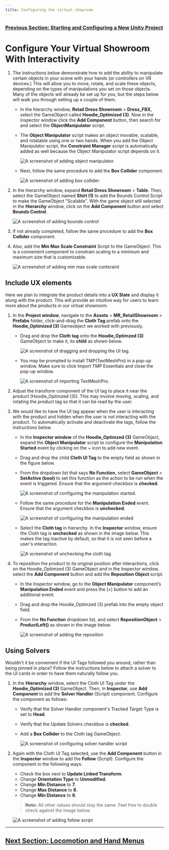 ```yaml
---
title: Configuring the virtual showroom
---
```

### [Previous Section: Starting and Configuring a New Unity Project](2-setup-unity-project.md)

# Configure Your Virtual Showroom With Interactivity

1. The instructions below demonstrate how to add the ability to manipulate certain objects in your scene with your hands (or controllers on VR devices.) This will allow you to move, rotate, and scale these objects, depending on the types of manipulations you set on those objects. Many of the objects will already be set up for you, but the steps below will walk you through setting up a couple of them. 

    - In the hierarchy window, **Retail Dress Showroom** > **Dress_FBX**, select the GameObject called **Hoodie_Optimized (3)**. Now in the inspector window click the **Add Component** button, then search for and select the **ObjectManipulator** script.

    - The **Object Manipulator** script makes an object movable, scalable, and rotatable using one or two hands. When you add the Object Manipulator script, the **Constraint Manager** script is automatically added as well because the Object Manipulator script depends on it.

        ![A screenshot of adding object manipulator.](img/add-object-manupilator.png)

    - Next, follow the same procedure to add the **Box Collider** component.

        ![A screenshot of adding box collider.](img/add-box-collider.png)

2. In the hierarchy window, expand **Retail Dress Showroom** > **Table**. Then, select the GameObject named **Shirt (1)** to add the Bounds Control Script to make the GameObject "Scalable". With the game object still selected in the **Hierarchy** window, click on the **Add Component** button and select **Bounds Control**.

    ![A screenshot of adding bounds control](img/bounds-control.png)

3. If not already completed, follow the same procedure to add the **Box Collider** component.
    

4. Also, add the **Min Max Scale Constraint** Script to the GameObject. This is a convenient component to constrain scaling to a minimum and maximum size that is customizable.

    ![A screenshot of adding min max scale contsraint](img/min-max-scale-contsraint.png)

## Include UX elements

Here we plan to integrate the product details into a **UX Slate** and display it along with the product. This will provide an intuitive way for users to learn more about the products in our virtual showroom. 

1. In the **Project window**, navigate to the **Assets** > **MR_RetailShowroom** > **Prefabs** folder, click-and-drag the **Cloth Tag** prefab onto the **Hoodie_Optimized (3)** Gameobject we worked with previously.

    - Drag and drop the **Cloth tag** onto the **Hoodie_Optimzed (3)** GameObject to make it, its **child** as shown below.

        ![A screenshot of dragging and dropping the UI tag.](img/add-cloth-tag.png)

    - You may be prompted to install TMP(TextMeshPro) in a pop-up window. Make sure to click Import TMP Essentials and close the pop-up window.

        ![A screenshot of importing TextMeshPro.](img/import-tmp.png)

2. Adjust the transform component of the UI tag to place it near the product (Hoodie_Optimzed (3)). This may involve moving, scaling, and rotating the product tag so that it can be read by the user.

3. We would like to have the UI tag appear when the user is interacting with the product and hidden when the user is not interacting with the product. To automatically activate and deactivate the tags, follow the instructions below.  

    - In the **Inspector window** of the **Hoodie_Optimzed (3)** GameObject, expand the **Object Manipulator** script to configure the **Manipulation Started** event by clicking on the + icon to add new event.

    - Drag and drop the child **Cloth UI Tag** to the empty field as shown in the figure below.

    - From the dropdown list that says **No Function**, select **GameObject** > **SetActive (bool)** to set this function as the action to be run when the event is triggered. Ensure that the argument checkbox is **checked**.

        ![A screenshot of configuring the manipulation started.](img/manupilation-started.png)

    - Follow the same procedure for the **Manipulation Ended** event. Ensure that the argument checkbox is **unchecked**.

        ![A screenshot of configuring the manipulation ended](img/manupilation-ended.png)

     -  Select the **Cloth tag** in hierarchy. In the **Inspector** window, ensure the Cloth tag is **unchecked** as shown in the image below. This makes the tag inactive by default, so that it is not seen before a user's interaction.

        ![A screenshot of unchecking the cloth tag](img/uncheck-cloth-tag.png)

4. To reposition the product to its original position after interactions, click on the Hoodie_Optimzed (3) GameObject and in the Inspector window, select the **Add Component** button and add the **Reposition Object** script.  

    - In the Inspector window, go to the **Object Manipulator** component’s **Manipulation Ended** event and press the (+) button to add an additional event.  

    - Drag and drop the Hoodie_Optimzed (3) prefab into the empty object field.

    - From the **No Function** dropdown list, and select **RepositionObject** > **ProductLeft()** as shown in the image below.

        ![A screenshot of adding the reposition](img/add-reposition.png)

## Using Solvers

Wouldn't it be convenient if the UI Tags followed you around, rather than being pinned in place? Follow the instructions below to attach a solver to the UI cards in order to have them naturally follow you.  

1. In the **Hierarchy** window, select the Cloth UI Tag under the **Hoodie_Optimized (3)** GameObject. Then, in **Inspector**, use **Add Component** to add the **Solver Handler** (Script) component. Configure the component as follows:

    - Verify that the Solver Handler component's Tracked Target Type is set to **Head**.

    - Verify that the Update Solvers checkbox is **checked**.

    - Add a **Box Collider** to the Cloth tag GameObject.

        ![A screenshot of configuring solver handler script](img/add-solver.png)

2. Again with the Cloth UI Tag selected, use the **Add Component** button in the **Inspector** window to add the **Follow** (Script). Configure the component in the following ways.
    
    - Check the box next to **Update Linked Transform**.
    - Change **Orientation Type** to **Unmodified**.
    - Change **Min Distance** to **7**. 
    - Change **Max Distance** to **8**.
    - Change **Min Distance** to **6**.
    >**Note:** All other values should stay the same. Feel free to double check against the image below. 

    ![A screenshot of adding follow script](img/add-follow.png)

---
## [Next Section: Locomotion and Hand Menus](4-locomoting-around-virtual-showroom.md)